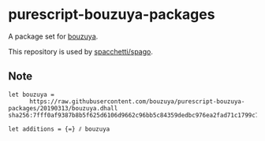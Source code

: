 # purescript-bouzuya-packages

A package set for [bouzuya](https://github.com/bouzuya).

This repository is used by [spacchetti/spago][].

## Note

```
let bouzuya =
      https://raw.githubusercontent.com/bouzuya/purescript-bouzuya-packages/20190313/bouzuya.dhall sha256:7fff0af9387b8b5f625d6106d9662c96bb5c84359dedbc976ea2fad71c1799c7

let additions = {=} ⫽ bouzuya
```

[spacchetti/spacchetti]: https://github.com/spacchetti/spacchetti
[spacchetti/spago]: https://github.com/spacchetti/spago
